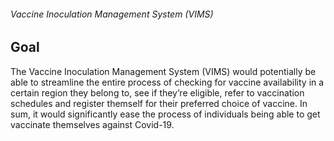 ###### Vaccine Inoculation Management System (VIMS)


## Goal
The Vaccine Inoculation Management System (VIMS) would potentially be able to streamline the entire process of checking for vaccine availability in a certain region they belong to, see if they’re eligible, refer to vaccination schedules and register themself for their preferred choice of vaccine. In sum, it would significantly ease the process of individuals being able to get vaccinate themselves against Covid-19.

